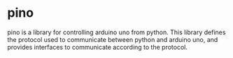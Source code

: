 # pino
pino is a library for controlling arduino uno from python. This library defines the protocol used to communicate between python and arduino uno, and provides interfaces to communicate according to the protocol.
